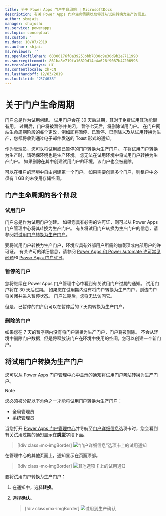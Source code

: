```yaml
---
title: 关于 Power Apps 门户生命周期 | MicrosoftDocs
description: 有关 Power Apps 门户生命周期以及将其从试用转换为生产的信息。
author: sbmjais
manager: shujoshi
ms.service: powerapps
ms.topic: conceptual
ms.custom: ''
ms.date: 10/07/2019
ms.author: shjais
ms.reviewer: ''
ms.openlocfilehash: 60300176f0a39258bbb7030c9e30d9b2e7711990
ms.sourcegitcommit: 861ba8e719fa16899d14e4a628f9087b47206993
ms.translationtype: HT
ms.contentlocale: zh-CN
ms.lasthandoff: 12/03/2019
ms.locfileid: "2874638"
---
```

# <a name="about-portal-lifecycle"></a>关于门户生命周期

门户总是作为试用创建。 试用门户会在 30 天后过期，其对于免费试用其功能很有用。 过期后，门户将被暂停并关闭。 暂停七天后，将删除试用门户。 在门户网站生命周期阶段的每个更改，例如即将暂停、已暂停、已删除以及从试用转换为生产，您都将收到通过电子邮件发送的 Toast 形式的通知。

作为管理员，您可以将试用或已暂停的门户转换为生产门户。 在将试用门户转换为生产时，请确保环境也是生产环境。 您无法在试用环境中将试用门户转换为生产门户。 如果删除在其中创建试用门户的环境，该门户也会被删除。

可以在租户的环境中自由创建第一个门户。 如果需要创建多个门户，则租户中必须有 1 GB 的未使用存储空间。

## <a name="stages-in-portal-lifecycle"></a>门户生命周期的各个阶段

### <a name="trial-portal"></a>试用门户

门户总是作为试用门户创建。 如果您具有必需的许可证，则可以从 Power Apps 门户管理中心将其转换为生产门户。 有关将试用门户转换为生产门户的信息，请参阅[将试用门户转换为生产门户](#convert-a-trial-portal-to-production)。

要将试用门户转换为生产门户，环境应具有外部用户所需的加载项或内部用户的许可证。 有关许可的详细信息，请参阅 [Power Apps 和 Power Automate 许可常见问题](https://docs.microsoft.com/power-platform/admin/powerapps-flow-licensing-faq)和 [Power Apps 门户许可](https://docs.microsoft.com/power-platform/admin/powerapps-flow-licensing-faq#can-you-share-more-details-regarding-the-new-power-apps-portals-licensing)。

### <a name="suspended-portal"></a>暂停的门户

您将继续在 Power Apps 门户管理中心中看到有关试用门户过期的通知。 试用门户将在 30 天后过期。 如果您在试用期内没有将门户转换为生产门户，则该门户将关闭并进入暂停状态。 门户过期后，您将无法访问它。

但是，已暂停的门户仍可以在暂停后的 7 天内转换为生产门户。 

### <a name="deleted-portal"></a>删除的门户

如果您在 7 天的暂停期内没有将门户转换为生产门户，门户将被删除。 不会从环境中删除门户数据，但是将释放该门户在环境中使用的空间，您可以创建一个新门户。

## <a name="convert-a-trial-portal-to-production"></a>将试用门户转换为生产门户

您可以从 Power Apps 门户管理中心中显示的通知将试用门户网站转换为生产门户。

> [!NOTE]
> 您必须被分配以下角色之一才能将试用门户转换为生产门户：
> - 全局管理员
> - 系统管理员

当您打开 [Power Apps 门户管理中心](admin-overview.md)并导航至[门户详细信息](portal-details.md)选项卡时，您会看到有关试用过期的通知显示在**类型**字段下面。

> [!div class=mx-imgBorder]
> ![“门户详细信息”选项卡上的试用通知](../media/admin-center-convert-notif.png "“门户详细信息”选项卡上的试用通知")

在管理中心的其他页面上，通知显示在页面顶部。

> [!div class=mx-imgBorder]
> ![其他选项卡上的试用通知](../media/admin-center-convert-notif-all.png "其他选项卡上的试用通知")

要将试用门户转换为生产门户：

1.  在通知中，选择**转换**。

2.  选择**确认**。

    > [!div class=mx-imgBorder]
    > ![试用到生产确认](../media/trial-to-prod-confirm.png "试用到生产确认")

